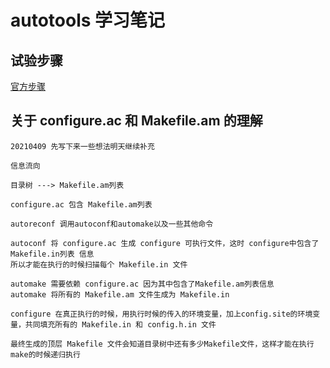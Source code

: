 # autotools 学习笔记

## 试验步骤

[官方步骤](https://www.gnu.org/software/automake/manual/automake.html#Creating-amhello)

## 关于 configure.ac 和 Makefile.am 的理解

    20210409 先写下来一些想法明天继续补充
    
    信息流向

    目录树 ---> Makefile.am列表

    configure.ac 包含 Makefile.am列表

    autoreconf 调用autoconf和automake以及一些其他命令

    autoconf 将 configure.ac 生成 configure 可执行文件，这时 configure中包含了 Makefile.in列表 信息
    所以才能在执行的时候扫描每个 Makefile.in 文件

    automake 需要依赖 configure.ac 因为其中包含了Makefile.am列表信息
    automake 将所有的 Makefile.am 文件生成为 Makefile.in

    configure 在真正执行的时候，用执行时候的传入的环境变量，加上config.site的环境变量，共同填充所有的 Makefile.in 和 config.h.in 文件

    最终生成的顶层 Makefile 文件会知道目录树中还有多少Makefile文件，这样才能在执行make的时候递归执行
